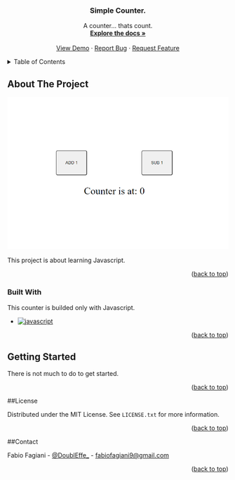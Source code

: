 <div align="center">

  <h3 align="center">Simple Counter.</h3>

  <p align="center">
    A counter... thats count.
    <br />
    <a href="https://github.com/DoublEffe/counter/tree/main"><strong>Explore the docs »</strong></a>
    <br />
    <br />
    <a href="https://github.com/othneildrew/Best-README-Template">View Demo</a>
    ·
    <a href="https://github.com/DoublEffe/counter/issues">Report Bug</a>
    ·
    <a href="https://github.com/DoublEffe/counter/issues">Request Feature</a>
  </p>
</div>



<!-- TABLE OF CONTENTS -->
<details>
  <summary>Table of Contents</summary>
  <ol>
    <li>
      <a href="#about-the-project">About The Project</a>
      <ul>
        <li><a href="#built-with">Built With</a></li>
      </ul>
    </li>
    <a href="#getting-started">Getting Started</a>
    <li><a href="#license">License</a></li>
    <li><a href="#contact">Contact</a></li>
    <li><a href="#acknowledgments">Acknowledgments</a></li>
  </ol>
</details>

## About The Project

![Counter Page Screen Shot](https://github.com/DoublEffe/counter/blob/main/Screenshot.png)

This project is about learning Javascript.

<p align="right">(<a href="#readme-top">back to top</a>)</p>

### Built With

This counter is builded only with Javascript.

* [![javascript][javascript]][javascript-url]

<p align="right">(<a href="#readme-top">back to top</a>)</p>

## Getting Started

There is not much to do to get started.

<p align="right">(<a href="#readme-top">back to top</a>)</p>

##License

Distributed under the MIT License. See `LICENSE.txt` for more information.

<p align="right">(<a href="#readme-top">back to top</a>)</p>

##Contact

Fabio Fagiani - [@DoublEffe_](https://twitter.com/DoublEffe_) - fabiofagiani9@gmail.com

<p align="right">(<a href="#readme-top">back to top</a>)</p>


<!--variables-->
[javascript]: https://img.shields.io/badge/Javascript-grey?style=for-the-badge&logo=javascript
[javascript-url]: https://www.javascript.com/
